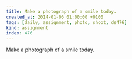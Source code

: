 ```yaml
---
title: Make a photograph of a smile today.
created_at: 2014-01-06 01:00:00 +0100
tags: [daily, assignment, photo, shoot, ds476]
kind: assignment
index: 476
---
```


Make a photograph of a smile today.

